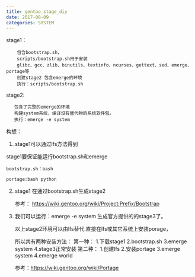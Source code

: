 ```yaml
---
title: gentoo_stage_diy
date: 2017-08-09
categories: SYSTEM
---
```


stage1：
```
    包含bootstrap.sh，
    scripts/bootstrap.sh用于安装
    glibc、gcc、zlib、binutils、textinfo、ncurses、gettext、sed、emerge、portage等
    创建stage2 包含emerge的环境
    执行：scripts/bootstrap.sh
```

stage2:    
```
   包含了完整的emerge的环境
   构建system系统，编译没有替代物的系统软件包。
   执行：emerge -e system
```

构想：
1. stage1可以通过lfs方法得到

  stage1要保证能运行bootstrap.sh和emerge 

    bootstrap.sh：bash

    portage:bash python

2. stage1 在通过bootstrap.sh生成stage2

   参考： https://wiki.gentoo.org/wiki/Project:Prefix/Bootstrap

3. 我们可以运行：emerge -e system 生成官方提供的的stage3了。


	以上stage2环境可以由lfs替代.直接在lfs或其它系统上安装porage，
	
	所以共有两种安装方法：
	第一种：
		1.下载stage1 
		2.bootstrap.sh
		3.emerge system
		4.stage3正常安装
	第二种：
		1.创建lfs
		2.安装portage
		3.emerge system
		4.emerge world

    参考：https://wiki.gentoo.org/wiki/Portage


